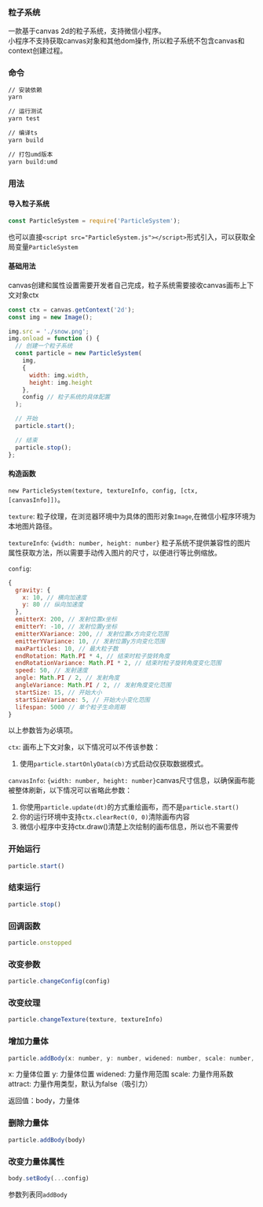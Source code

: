 ### 粒子系统
一款基于canvas 2d的粒子系统，支持微信小程序。  
小程序不支持获取canvas对象和其他dom操作, 所以粒子系统不包含canvas和context创建过程。

### 命令
```bash
// 安装依赖
yarn

// 运行测试
yarn test

// 编译ts
yarn build

// 打包umd版本
yarn build:umd
```
### 用法
#### 导入粒子系统
```js
const ParticleSystem = require('ParticleSystem');
```
也可以直接`<script src="ParticleSystem.js"></script>`形式引入，可以获取全局变量`ParticleSystem`


#### 基础用法
canvas创建和属性设置需要开发者自己完成，粒子系统需要接收canvas画布上下文对象ctx

```js
const ctx = canvas.getContext('2d');
const img = new Image();

img.src = './snow.png';
img.onload = function () {
  // 创建一个粒子系统
  const particle = new ParticleSystem(
    img,
    {
      width: img.width,
      height: img.height
    },
    config // 粒子系统的具体配置
  );

  // 开始
  particle.start();

  // 结束
  particle.stop();
};
```
#### 构造函数

`new ParticleSystem(texture, textureInfo, config, [ctx, [canvasInfo]])`。 

`texture`: 粒子纹理，在浏览器环境中为具体的图形对象`Image`,在微信小程序环境为本地图片路径。 

`textureInfo`: `{width: number, height: number}` 粒子系统不提供兼容性的图片属性获取方法，所以需要手动传入图片的尺寸，以便进行等比例缩放。 

`config`:
```js
{
  gravity: {
    x: 10, // 横向加速度
    y: 80 // 纵向加速度
  },
  emitterX: 200, // 发射位置x坐标
  emitterY: -10, // 发射位置y坐标
  emitterXVariance: 200, // 发射位置x方向变化范围
  emitterYVariance: 10, // 发射位置y方向变化范围
  maxParticles: 10, // 最大粒子数
  endRotation: Math.PI * 4, // 结束时粒子旋转角度
  endRotationVariance: Math.PI * 2, // 结束时粒子旋转角度变化范围
  speed: 50, // 发射速度
  angle: Math.PI / 2, // 发射角度
  angleVariance: Math.PI / 2, // 发射角度变化范围
  startSize: 15, // 开始大小
  startSizeVariance: 5, // 开始大小变化范围
  lifespan: 5000 // 单个粒子生命周期
}
```
以上参数皆为必填项。 

`ctx`: 画布上下文对象，以下情况可以不传该参数：
1. 使用`particle.startOnlyData(cb)`方式启动仅获取数据模式。

`canvasInfo`: `{width: number, height: number}`canvas尺寸信息，以确保画布能被整体刷新，以下情况可以省略此参数：
1. 你使用`particle.update(dt)`的方式重绘画布，而不是`particle.start()`
2. 你的运行环境中支持`ctx.clearRect(0, 0)`清除画布内容
3. 微信小程序中支持ctx.draw()清楚上次绘制的画布信息，所以也不需要传

### 开始运行
```js
particle.start()
```

### 结束运行
```js
particle.stop()
```

### 回调函数
```js
particle.onstopped
```

### 改变参数
```js
particle.changeConfig(config)
```

### 改变纹理
```js
particle.changeTexture(texture, textureInfo)
```

### 增加力量体
```js
particle.addBody(x: number, y: number, widened: number, scale: number, attract: boolean = false)
```
x: 力量体位置
y: 力量体位置
widened: 力量作用范围
scale: 力量作用系数
attract: 力量作用类型，默认为false（吸引力）

返回值：body，力量体

### 删除力量体
```js
particle.addBody(body)
```

### 改变力量体属性
```js
body.setBody(...config)
```
参数列表同`addBody`
